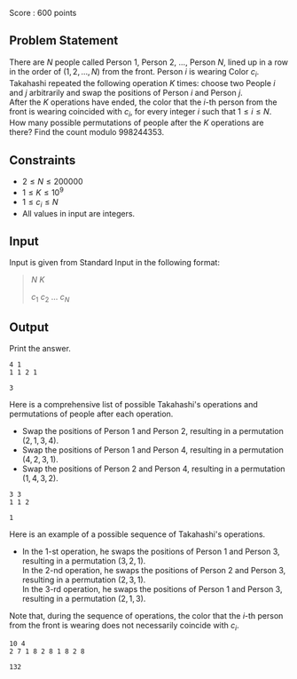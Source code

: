 Score : $600$ points

## Problem Statement

There are $N$ people called Person $1$, Person $2$, $\dots$, Person $N$, lined up in a row in the order of $(1,2,\dots,N)$ from the front.  Person $i$ is wearing Color $c_i$.<br>
Takahashi repeated the following operation $K$ times: choose two People $i$ and $j$ arbitrarily and swap the positions of Person $i$ and Person $j$.<br>
After the $K$ operations have ended, the color that the $i$-th person from the front is wearing coincided with $c_i$, for every integer $i$ such that $1 \leq i \leq N$.<br>
How many possible permutations of people after the $K$ operations are there?  Find the count modulo $998244353$.

## Constraints

- $2 \leq N \leq 200000$
- $1 \leq K \leq 10^9$
- $1 \leq c_i \leq N$
- All values in input are integers.

## Input

Input is given from Standard Input in the following format:

> $N$ $K$
> 
> $c_1$ $c_2$ $\dots$ $c_N$

## Output

Print the answer.

```input1
4 1
1 1 2 1
```

```output1
3
```

Here is a comprehensive list of possible Takahashi's operations and permutations of people after each operation.

- Swap the positions of Person $1$ and Person $2$, resulting in a permutation $(2, 1, 3, 4)$.
- Swap the positions of Person $1$ and Person $4$, resulting in a permutation $(4, 2, 3, 1)$.
- Swap the positions of Person $2$ and Person $4$, resulting in a permutation $(1, 4, 3, 2)$.

```input2
3 3
1 1 2
```

```output2
1
```

Here is an example of a possible sequence of Takahashi's operations.

- In the $1$-st operation, he swaps the positions of Person $1$ and Person $3$, resulting in a permutation $(3, 2, 1)$.<br>
    In the $2$-nd operation, he swaps the positions of Person $2$ and Person $3$, resulting in a permutation $(2, 3, 1)$.<br>
    In the $3$-rd operation, he swaps the positions of Person $1$ and Person $3$, resulting in a permutation $(2, 1, 3)$.

Note that, during the sequence of operations, the color that the $i$-th person from the front is wearing does not necessarily coincide with $c_i$.  

```input3
10 4
2 7 1 8 2 8 1 8 2 8
```

```output3
132
```
